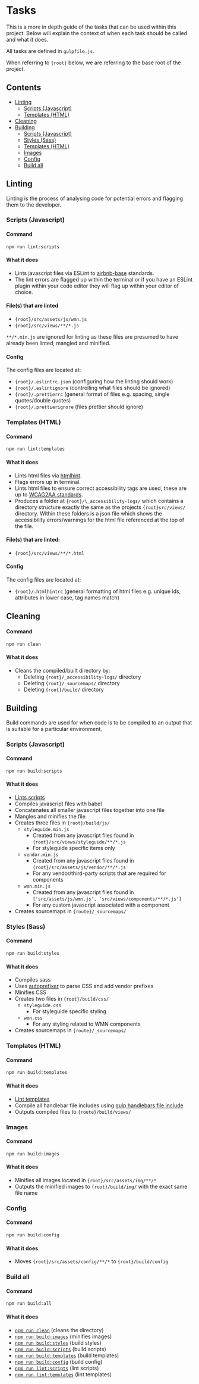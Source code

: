 # Tasks

This is a more in depth guide of the tasks that can be used within this project. Below will explain the context of when each task should be called and what it does.

All tasks are defined in `gulpfile.js`.

When referring to `{root}` below, we are referring to the base root of the project.

## Contents

- [Linting](#markdown-header-linting)
  - [Scripts (Javascript)](#markdown-header-scripts-javascript)
  - [Templates (HTML)](#markdown-header-templates-html)
- [Cleaning](#markdown-header-clean)
- [Building](#markdown-header-building)
  - [Scripts (Javascript)](#markdown-header-scripts-javascript-1)
  - [Styles (Sass)](#markdown-header-styles-sass)
  - [Templates (HTML)](#markdown-header-templates-html-1)
  - [Images](#markdown-header-images)
  - [Config](#markdown-header-config-2)
  - [Build all](#markdown-header-build-all)

## Linting

Linting is the process of analysing code for potential errors and flagging them to the developer.

### Scripts (Javascript)

#### Command

`npm run lint:scripts`

#### What it does

- Lints javascript files via ESLint to [airbnb-base](https://github.com/airbnb/javascript/tree/master/packages/eslint-config-airbnb-base) standards.
- The lint errors are flagged up within the terminal or if you have an ESLint plugin within your code editor they will flag up within your editor of choice.

#### File(s) that are linted

- `{root}/src/assets/js/wmn.js`
- `{root}/src/views/**/*.js`

`**/*.min.js` are ignored for linting as these files are presumed to have already been linted, mangled and minified.

#### Config

The config files are located at:

- `{root}/.eslintrc.json` (configuring how the linting should work)
- `{root}/.eslintignore` (controlling what files should be ignored)
- `{root}/.prettierrc` (general format of files e.g. spacing, single quotes/double quotes)
- `{root}/.prettierignore` (files prettier should ignore)

### Templates (HTML)

#### Command

`npm run lint:templates`

#### What it does

- Lints html files via [htmlhint](https://www.npmjs.com/package/gulp-htmlhint).
- Flags errors up in terminal.
- Lints html files to ensure correct accessibility tags are used, these are up to [WCAG2AA standards](https://www.w3.org/WAI/GL/WCAG20/).
- Produces a folder at `{root}/\_accessibility-logs/` which contains a directory structure exactly the same as the projects `{root}src/views/` directory. Within these folders is a json file which shows the accessibility errors/warnings for the html file referenced at the top of the file.

#### File(s) that are linted:

- `{root}/src/views/**/*.html`

#### Config

The config files are located at:

- `{root}/.htmlhintrc` (general formatting of html files e.g. unique ids, attributes in lower case, tag names match)

## Cleaning

#### Command
`npm run clean`

#### What it does

- Cleans the compiled/built directory by:
  - Deleting `{root}/_accessibility-logs/` directory
  - Deleting `{root}/_sourcemaps/` directory
  - Deleting `{root}/build/` directory

## Building

Build commands are used for when code is to be compiled to an output that is suitable for a particular environment.

### Scripts (Javascript)

#### Command

`npm run build:scripts`

#### What it does

- [Lints scripts](#markdown-header-scripts-javascript)
- Compiles javascript files with babel
- Concatenates all smaller javascript files together into one file
- Mangles and minifies the file
- Creates three files in `{root}/build/js/`
  - `styleguide.min.js`
    - Created from any javascript files found in `{root}/src/views/styleguide/**/*.js`
    - For styleguide specific items only
  - `vendor.min.js`
    - Created from any javascript files found in `{root}/src/assets/js/vendor/**/*.js`
    - For any vendor/third-party scripts that are required for components
  - `wmn.min.js`
    - Created from any javascript files found in `['src/assets/js/wmn.js', 'src/views/components/**/*.js']`
    - For any custom javascript associated with a component
- Creates sourcemaps in `{route}/_sourcemaps/`

### Styles (Sass)

#### Command
`npm run build:styles`

#### What it does

- Compiles sass
- Uses [autoprefixer](https://www.npmjs.com/package/gulp-autoprefixer) to parse CSS and add vendor prefixes
- Minifies CSS
- Creates two files in `{root}/build/css/`
  - `styleguide.css`
    - For styleguide specific styling
  - `wmn.css`
    - For any styling related to WMN components
- Creates sourcemaps in `{route}/_sourcemaps/`

### Templates (HTML)

#### Command
`npm run build:templates`

#### What it does

- [Lint templates](#markdown-header-templates-html)
- Compile all handlebar file includes using [gulp handlebars file include](https://www.npmjs.com/package/gulp-handlebars-file-include)
- Outputs compiled files to `{route}/build/views/`

### Images

#### Command
`npm run build:images`

#### What it does

- Minifies all images located in `{root}/src/assets/img/**/*`
- Outputs the minified images to `{root}/build/img/` with the exact same file name

### Config

#### Command
`npm run build:config`

#### What it does

- Moves `{root}/src/assets/config/**/*` to `{root}/build/config`

### Build all

#### Command
`npm run build:all`

#### What it does

- [`npm run clean`](#markdown-header-clean) (cleans the directory)
- [`npm run build:images`](#markdown-header-images) (minifies images)
- [`npm run build:styles`](#markdown-header-styles-sass) (build styles)
- [`npm run build:scripts`](#markdown-header-scripts-javascript-1) (build scripts)
- [`npm run build:templates`](#markdown-header-templates-html-1) (build templates)
- [`npm run build:config`](#markdown-header-config-2) (build config)
- [`npm run lint:scripts`](#markdown-header-scripts-javascript) (lint scripts)
- [`npm run lint:templates`](#markdown-header-templates-html) (lint templates)